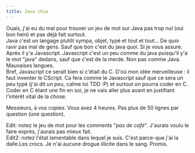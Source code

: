 ```yaml
---
title: Java chie
---
```


Ouais, j'ai eu du mal pour trouver un jeu de mot sur Java pas trop nul (oui
bon hein) et pas déjà fait surtout.  
Java c'est un langage plutôt sympa, objet, typé et tout et tout... De quoi
ravir pas mal de gens. Sauf que bon c'est du java quoi. Si je vous assure.  
Après il y'a Javascript. Javascript c'est un peu comme du java puisqu'il y'a
le mot "java" dedans, sauf que c'est de la merde. Non pas comme Java.
Mauvaises langues.  
Bref, Javascript ce serait bien si c'était du C. D'où mon idée merveilleuse :
il faut inventer le CScript. Ca fera comme le Javascript sauf que ce sera un
peu typé (j'ai dit _un peu_, calme toi TDD :P) et surtout on pourra coder en
C. Coder en C étant une fin en soi, je ne vais aller plus avant en justifiant
l'intérêt vital de la chose.

Messieurs, à vos copies. Vous avez 4 heures. Pas plus de 50 lignes par
question (une question).

Edit: notez le jeu de mot pour les comments "_pas de café_". J'aurais voulu le
faire exprès, j'aurais pas mieux fait.  
Edit2: notez l'état lamentable dans lequel je suis. C'est parce-que j'ai la
dalle.Les crocs. Je n'ai aucune drogue illicite dans le sang. Promis.

